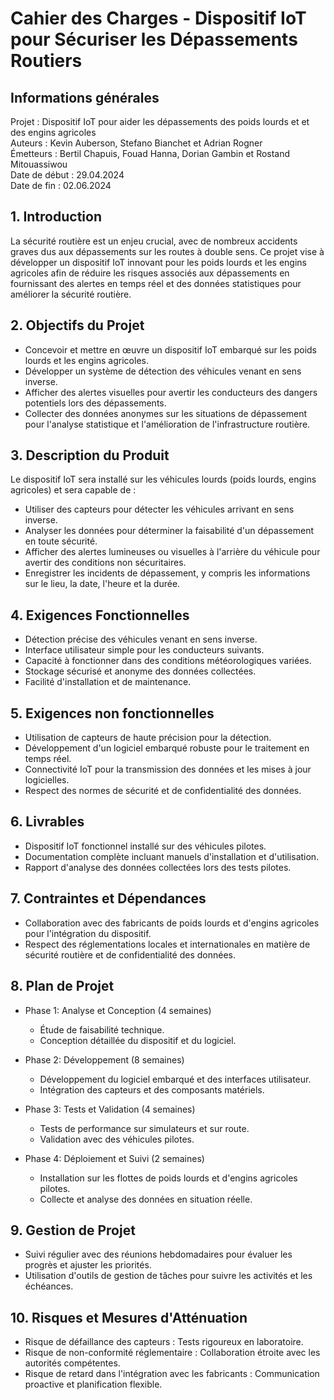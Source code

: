 # Cahier des Charges - Dispositif IoT pour Sécuriser les Dépassements Routiers
## Informations générales
Projet : Dispositif IoT pour aider les dépassements des poids lourds et et des engins agricoles <br>
Auteurs : Kevin Auberson, Stefano Bianchet et Adrian Rogner <br>
Émetteurs : Bertil Chapuis, Fouad Hanna, Dorian Gambin et Rostand Mitouassiwou <br>
Date de début : 29.04.2024 <br>
Date de fin : 02.06.2024

## 1. Introduction

La sécurité routière est un enjeu crucial, avec de nombreux accidents graves dus aux dépassements sur les routes à double sens. Ce projet vise à développer un dispositif IoT innovant pour les poids lourds et les engins agricoles afin de réduire les risques associés aux dépassements en fournissant des alertes en temps réel et des données statistiques pour améliorer la sécurité routière.

## 2. Objectifs du Projet

- Concevoir et mettre en œuvre un dispositif IoT embarqué sur les poids lourds et les engins agricoles.
- Développer un système de détection des véhicules venant en sens inverse.
- Afficher des alertes visuelles pour avertir les conducteurs des dangers potentiels lors des dépassements.
- Collecter des données anonymes sur les situations de dépassement pour l'analyse statistique et l'amélioration de l'infrastructure routière.

## 3. Description du Produit

Le dispositif IoT sera installé sur les véhicules lourds (poids lourds, engins agricoles) et sera capable de :

- Utiliser des capteurs pour détecter les véhicules arrivant en sens inverse.
- Analyser les données pour déterminer la faisabilité d'un dépassement en toute sécurité.
- Afficher des alertes lumineuses ou visuelles à l'arrière du véhicule pour avertir des conditions non sécuritaires.
- Enregistrer les incidents de dépassement, y compris les informations sur le lieu, la date, l'heure et la durée.

## 4. Exigences Fonctionnelles

- Détection précise des véhicules venant en sens inverse.
- Interface utilisateur simple pour les conducteurs suivants.
- Capacité à fonctionner dans des conditions météorologiques variées.
- Stockage sécurisé et anonyme des données collectées.
- Facilité d'installation et de maintenance.

## 5. Exigences non fonctionnelles

- Utilisation de capteurs de haute précision pour la détection.
- Développement d'un logiciel embarqué robuste pour le traitement en temps réel.
- Connectivité IoT pour la transmission des données et les mises à jour logicielles.
- Respect des normes de sécurité et de confidentialité des données.

## 6. Livrables

- Dispositif IoT fonctionnel installé sur des véhicules pilotes.
- Documentation complète incluant manuels d'installation et d'utilisation.
- Rapport d'analyse des données collectées lors des tests pilotes.

## 7. Contraintes et Dépendances

- Collaboration avec des fabricants de poids lourds et d'engins agricoles pour l'intégration du dispositif.
- Respect des réglementations locales et internationales en matière de sécurité routière et de confidentialité des données.

## 8. Plan de Projet

- Phase 1: Analyse et Conception (4 semaines)
    - Étude de faisabilité technique.
    - Conception détaillée du dispositif et du logiciel.

- Phase 2: Développement (8 semaines)
    - Développement du logiciel embarqué et des interfaces utilisateur.
    - Intégration des capteurs et des composants matériels.

- Phase 3: Tests et Validation (4 semaines)
    - Tests de performance sur simulateurs et sur route.
    - Validation avec des véhicules pilotes.

- Phase 4: Déploiement et Suivi (2 semaines)
    - Installation sur les flottes de poids lourds et d'engins agricoles pilotes.
    - Collecte et analyse des données en situation réelle.

## 9. Gestion de Projet

- Suivi régulier avec des réunions hebdomadaires pour évaluer les progrès et ajuster les priorités.
- Utilisation d'outils de gestion de tâches pour suivre les activités et les échéances.

## 10. Risques et Mesures d'Atténuation

- Risque de défaillance des capteurs : Tests rigoureux en laboratoire.
- Risque de non-conformité réglementaire : Collaboration étroite avec les autorités compétentes.
- Risque de retard dans l'intégration avec les fabricants : Communication proactive et planification flexible.
